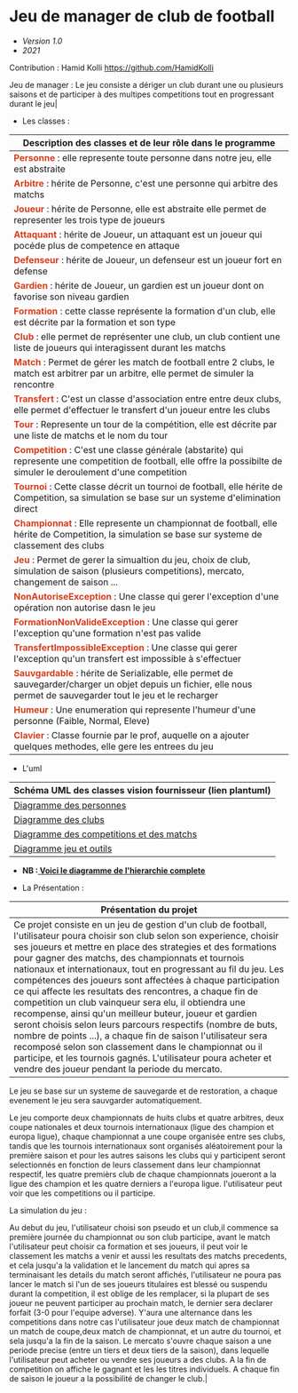 # Jeu de manager de club de football

- *Version 1.0*
- *2021*

Contribution : Hamid Kolli <https://github.com/HamidKolli>

Jeu de manager : Le jeu consiste a dériger un club durant une ou plusieurs saisons et de participer à des multipes competitions tout en progressant durant le jeu|

- Les classes :

| Description des classes et de leur rôle dans le programme |
|----------------------------------------------------------|
| <b style="color:#d93e1d;">Personne</b> : elle represente toute personne dans notre jeu, elle est abstraite |
| <b style="color:#d93e1d;">Arbitre</b> : hérite de Personne, c'est une personne qui arbitre des matchs |
| <b style="color:#d93e1d;">Joueur</b> : hérite de Personne, elle est abstraite elle permet de representer les trois type de joueurs |
| <b style="color:#d93e1d;">Attaquant</b> : hérite de Joueur, un attaquant est un joueur qui pocéde plus de competence en attaque |
| <b style="color:#d93e1d;">Defenseur</b> : hérite de Joueur, un defenseur est un joueur fort en defense |
| <b style="color:#d93e1d;">Gardien</b> : hérite de Joueur, un gardien est un joueur dont on favorise son niveau gardien |
| <b style="color:#d93e1d;">Formation</b> : cette classe représente la formation d'un club, elle est décrite par la formation et son type |
| <b style="color:#d93e1d;">Club</b> : elle permet de représenter une club, un club contient une liste de joueurs qui interagissent durant les matchs |
| <b style="color:#d93e1d;">Match</b> : Permet de gérer les match de football entre 2 clubs, le match est arbitrer par un arbitre, elle permet de simuler la rencontre|
| <b style="color:#d93e1d;">Transfert</b> : C'est un classe d'association entre entre deux clubs, elle permet d'effectuer le transfert d'un joueur entre les clubs
| <b style="color:#d93e1d;">Tour</b> : Represente un tour de la compétition, elle est décrite par une liste de matchs et le nom du tour |
| <b style="color:#d93e1d;">Competition</b> : C'est une classe générale (abstarite) qui represente une competition de football, elle offre la possibilte de simuler le deroulement d'une competition |
| <b style="color:#d93e1d;">Tournoi</b> : Cette classe décrit un tournoi de football, elle hérite de Competition, sa simulation se base sur un systeme d'elimination direct |
| <b style="color:#d93e1d;">Championnat</b> : Elle represente un championnat de football, elle hérite de Competition, la simulation se base sur systeme de classement des clubs |
| <b style="color:#d93e1d;">Jeu</b> : Permet de gerer la simualtion du jeu, choix de club, simulation de saison (plusieurs competitions), mercato, changement de saison ... |
| <b style="color:#d93e1d;">NonAutoriseException</b> : Une classe qui gerer l'exception d'une opération non autorise dasn le jeu |
| <b style="color:#d93e1d;">FormationNonValideException</b> : Une classe qui gerer l'exception qu'une formation n'est pas valide |
| <b style="color:#d93e1d;">TransfertImpossibleException</b> : Une classe qui gerer l'exception qu'un transfert est impossible à s'effectuer |
| <b style="color:#d93e1d;">Sauvgardable</b> : hérite de Serializable, elle permet de sauvegarder/charger un objet depuis un fichier, elle nous permet de sauvegarder tout le jeu et le recharger |
| <b style="color:#d93e1d;">Humeur</b> : Une enumeration qui represente l'humeur d'une personne (Faible, Normal, Eleve) |
| <b style="color:#d93e1d;">Clavier</b> : Classe fournie par le prof, auquelle on a ajouter quelques methodes, elle gere les entrees du jeu |

- L'uml

| Schéma UML des classes vision fournisseur (lien plantuml)|
|----------------------------------------------------------|
|<a href="http://www.plantuml.com/plantuml/png/rLLDJnin4Btlhx3W4aI2u5gr5K4DfLL3KSEXjshMEoH6k_RYZwWIod-l7SV9DElbGwg4Uajcni_lpRxnd1iBshgcBb2wXbsv1frcZyKnkmHHrkX_N2lTGEr_J6fS8XOZ9gHbKYmHNAmlHgEH3yS_W_tiaJyQOdEqroGy2F5AENz9IFq0MP74e-Tb1LybHhwY5tvL550Qgu5RncimXjsWDafAPA9fQsnGMiDcu9Ou1rr1k34ed5ajv9n9rUoOS0Wmg76jwNYBDDWL3qajXr1xn7pbKecAkRRo4Q9ZSyog-2F4kfA2X2tbWxC3faQfc-_O8hQuYCh6kXHM8yFV5cL5b3uMeyGBx-u41ovi4X4FTJLGlSFkwS2rzJ71oNUQRDC3aYVYIO6GDbnMQhm4Pz547Z17CzoblaYBUedI2YNDDvn3RGXmqijh9N6G-zPVbKEdCmqXBahyf-EVlsQtuzi9-y3EJa-BGtO5PZ65zdripP05DdFK7pVaBfmrprVTA25VKZS5onTcvaohPENyWSIBmeojXGU7-UGdl4DfI39EmcVGbK3fmxk-Zak3agEvgD4Ofp4bNODQHMDiUjVnHPxHy0b2mo9BA6CpGk8eJKq3skDht-n4XQkcHIk29-ZpiVqcq_K9ao-Fe72ld4KTQMOA8vDsdIPtqFeyi75jgqNp2cZAP-s1O06KbUizI_sIYZkDo43b6LUY4TAzkbwlhOFnFKvJjo9lmOqJne3adPBegpIqFbSgLID8XWyEQZFuNjuZjqoLzpI9nf8ROwynHiXJuh6r-NjtN7VDIY3o-NwVvx2fsVFODDy_9tlOT5OewbucDrhK3UjfekTJYCvQTnUHM7ZOBMJ7B-msNYE4DNMuUr6ZfwjgqFlcBO0lXgp7uISd9vl-60gR9BqUjKjEOwEM-2_uhTBsZGu1QTEwIKuFosQRVCltj3kST4_l3-PMMBmsfBh2Tid_KDW6loFhHQj_8Zduk_35gpsWeudBDLtzbasZwu8AUdA_OIpgsyVPXHQ4Fx-xQPlo5FBVELqPtw7d5qgV9yx3uclgFm00">Diagramme des personnes</a> |
|<a href="http://www.plantuml.com/plantuml/png/nLHXYnit4FtkNo7IBskw2xbBeH3Q42TdXmi-EvnzK2WboDgnJyUkj1cDWiEH_rvfvTNAUrjwXKA-t7dVctaQZMRUMqCSoTRLXEyC8HV4HCMDOH-r1OkJIVXQQAmvIQsOh9iAQb1as8RRht3WMF9T1UnnyZDxDEIYn7Sc5R7L-lPcjcI_ivT3PhrOp5URwuNZBeRSrJnoboct8PJguEdPtNBxUU75jzVhbOjxySkhLoycHPjEtngO55tqlYixi7_-nIff2AvW3yg0HNEEpuZu5yiL3V0RMKcmnm0oVsC9NdA6oByjNSHlruhW0FWcn6ybsOfBT9KKXRj4x5ush2kFHUV_hZPrKb-rB9cuvyhnpv5zViu_HpxHGd13m0LWIpsqaxBHI5nHpdfehWWTD9qK8Qq1h2r1adIHXb_wm9tM5N354DeJddL0dhwL4qclyJzr_00A4F2JTgp9_1d3mJm0tKAJ9PNahDJMRqRDZ-5KC0qNNhHB8Xr-UCKEu_kz5FU0MrUYmvFfOQBIAc3zeP7rU9XFe9WRod78ydpk1sGov2DClnRf6H_26dXeh94k8bY8YTtqwTyxHtbVsTqppIIqCQx-kxkh3_EjzuwNJvpbPlR7vu_hk_dTxSORoEKJ_dgLy1U_zgrKkfuKtL4xMxhwat4KzreQQKwtXwCyW19m2r-iDDsM-njblLf-BfQFPSRvucwW2J1qB0l_JaC-dVmKop2sQL3Muu7d3n6eDmn12Di00deue2OTqvLrUjgScF-WCRuzGy4fSv9T_RoT9CZQnnVkJzwrN-Yw0PB1Y8gH6ae_koL2bleKfZuL9mYI81D1J3ObAGaCRSPZYXzkjkvtvpoXgIshsfzHmJOb9vWJZmypqj9nvpQffK8mqxwo2ZXcesQLjiyPGsMozUu1136zUqZ91cnR52xXXfEu7wqi6ifArpk4qoNcHr7PyQk4JKlCCAJqZfDqQV3IxyCQ9-C1BNRC1elk0yBwUjbtxGRtMTmUl6a1deWGwU4OKifQAZkCSEYvyYShZU5A39n-QEmZIndTENm7RsqReuk21V0rgvA8detIh_k976T7Tgipy2roPVQ0n1vR0onw99iclXlwGISE1gQLi-W56nJ9rnKOYXRQe3o6D7_Bjw1AMrT_0m00">Diagramme des clubs</a>|
|<a href="http://www.plantuml.com/plantuml/png/xLNDRXit4BxlKn39HO6rHNDLMo6kegGDB5U8x5uBQdSiqU2IM_uODWozUpbBqQHOQjlwqaiEjgZvds--6NtGXYfZErurd6fDLjGqUyAwdaC7mcYoeVO1TbIrTCk1F5SrsHZ5n8uew1LePqCDa-9dQ_HP7GUjhOAp1XkhUn2jHGCc316osoh0a0jkjnzbnnh6eQXSFXfG3AogwhgkBdpz4zIG9l6TaY2A7bDogRRCA23KVxvp_W-IjUHUMb2JhPGSg20TXhosV1gARsJNWs5OkNC9qXsOJICLJ1APaVw1Cb-1i_gTCl6d1QjEf6cdkIBMZ9fGDYgFpybf7LzFq4Kb8eUQwoAoPosonCyQ8pQ7m1Bn04exfFpN0ISq2y21Dckgd0FhCSMXydPlthyXigv36xC0VwR6zBDqYESD8WcEBBwHLesHE825P3eI1rqcKOhaKFJfYcdpuv1sJhXxm_3MhsHA7XBnlefHJp6EnbZQFAATAupxhwT9HqK2PWJHbhiyaz5nONX4sezxbW9GLNIhZQAD8HxnHUnq5FZONoijoZukFrtUNjtyyNMv-6srNbvlbkGdylxxqn5T16i50wH2Gs0iPMBvsEFuHGFLMtyYR0TAOlbE4DhhGs-9h8LxUdbtnvezWET1saXAXxyNC2taJrbpfFSyq5kdIkJkaL7u70ZrHU9HmF6iW77ktauILk-pmz2bIBL7qQJiwpPuy0rCfRvDDSplrZ2NcxvOF8Tf7X9Q8twPDkNA9oPOhaONB08_5-wF2fEPX3CJCVjCTm8WdkpCFcBcUnoMnZzrEglChNniypvjtr83WVMq42YVMLXPFxQH_I5EayAnLj102yAS7DiNegAqH9vuu_N83fS8xNSutSjmE37VZ9YqgDIkU9nrUbg5P0GU3OZsPF5nluF-zRjJMe_HlNfNrVdLJ4vi8uKsoZ85wQLzTQgBqeAKjkBSAlmh_lyNqfUPFahlSKwNVpuELPXyHgFONx28lyu9he4_YptjUbU8eEOCXzwINwZUhsW_L3Sblme3Et0O83fwBHs2-eTmhMEq_ubnES6-80O0toZsJnHBDxN_RYcCUie6FYT6CL3HfSmBZBs8rCY2Et2yIJgTx9Gka9dGWJ2niOO3LMTseGuGhwNsA2NG7ggKud5HU9A_-k1uRpl-5m00">Diagramme des competitions et des matchs</a>|
|<a href="http://www.plantuml.com/plantuml/png/XLDDJyCu4BttLrWz5Ir5siiUq7uGe4YWKh7RmhMQ9DDsa6D7CtQtRCL_NxkrqgG4SKhyvisRySppZJXWvoizA3I8g3iDMq9M-y5OxKFCKV6fRlrgXOpbFmXbY95HVoY3_vxXemWzcjgxkME4Ag7p3t5ONP6vk1YCn-EWcsgCBWQ_d6gGSKg0X7XYN8m64J9hLQ58XrXQdsjCtFl3uLlk4K_SAQrDBxMflqPtjx6qQvDWZPU7O0MxJiBMKgaARGN3HJu7Wy11Na61QWv-YslW4cAZk7DeIb5pP09D_nt0_HSbWMtJt8eqpg32opCfcx-ZQpTn5YysmEilAfs4t5gDO49N9Aw76Yu2kJY6mgda25lLwCYHDSaZJ-WLLRN62esJinxsFVD_U9nEbhFiURAypnRPyZQRJuA3Xk_ehyfy-5t2F7jhQ88yFD_Mtw_PRF7wl7oQl0RQRst3nWu37A0aM0lwqhve-40EQ4p7NOrCQ0fC03baYDUS0uaroQn1gclK04IZ7F5kpRG0xWam9iEd1GIgZQQyqpwFzFQOrRlro2r0HXapV4n9tEz_DOPg4VvKHOiTv98xDs12Em-MAuYHjEus-GKuD4arDaaLSW7ETfhLO8hKVqiuhlyugmuPvV2AXEG0fuSrQSPzaX5qBwt5Z7gMrN1zNOB3baftXz6vST33NuVAZiSgpbLTgo9yKZCnV0njeAh96WCk44w74sDXFHjBryeTVteYXVKr9ZoLEz1bYX8Ffr36EJd69fhE3Q6zn-lEQXWBBD4u7AI7DxCcyyuoIHX4WNLaDNPeaFW4-wZD-lcmip2n9Dlu8oIzWQRo9_MUZ1-BB1YCh93TOrLR4ShrZrM-J-ahSnCKVAN_1m00">Diagramme jeu et outils</a>|

- **NB :<a href="http://www.plantuml.com/plantuml/png/VPDBRzim3CVl-XH2xptiwbEBj7iCwr2WnUwCmpG4zF18QWZswHVBDkkviGzn9Ft-ueF--quKM4iC3lQY3AtwDe28VqQMd19wYbt0Y4d5lq3vWs_01zW7TAQu-NJZy-sj_reY5cxygVul0txF1GjxF2kcmoo-6_0zxqaPF_09gyBl0abDCCGRyGCUCOd5N-8lm0V2j8GEKubZsSvHKkGZjFX_dtRf1PaWqD_Q_1ZuS-O8IZcjZyaaTKP3viQ_3HMjq42YQ2tBbiewtrGzKI0ivot9Asa9G6ozxKBPhxTLwOSWmqRUgILi_75QRbDBWrR9AqEI8x9E1q-WxMcrDkygDr-Ercey38i5xgjfV7jvFkH8BOLrmUDPaGaBMsMvyFgCUbeZr7ZZYEfQtFBpsENOeTAsbsOYgwvFqdYzF9yPMpnWqhdkwWHaNd_AP1wVNtGJ_9XfT_b1KbFOb8OM-wKuyz49OaSv9T1hUToSMngp4oVpmMYrdpdT5yrCWe_d5hi-Y0Msa-K7Uhdr2m8TjkxufT--nIwBq3vitRBgiAo_kHxE_UG7G-rEcOIannNDPd4Hl6zCCRsnnkkmk4BQN3givvQkokK7Ih-PaFd2wBWNTuVfK6Bu1m00"> Voici le diagramme de l'hierarchie complete</a>**

- La Présentation :

| Présentation du projet |
|----------------------------------------------------------|
| Ce projet consiste en un jeu de gestion d'un club de football, l'utilisateur poura choisir son club selon son experience, choisir ses joueurs et mettre en place des strategies et des formations pour gagner des matchs, des championnats et tournois nationaux et internationaux, tout en progressant au fil du jeu. Les compétences des joueurs sont affectées à chaque participation ce qui affecte les resultats des rencontres, a chaque fin de competition un club vainqueur sera elu, il obtiendra une recompense, ainsi qu'un meilleur buteur, joueur et gardien seront choisis selon leurs parcours respectifs (nombre de buts, nombre de points ...), a chaque fin de saison l'utilisateur sera recomposé selon son classement dans le championnat ou il participe, et les tournois gagnés. L'utilisateur poura acheter et vendre des joueur pendant la periode du mercato.

 Le jeu se base sur un systeme de sauvegarde et de restoration, a chaque evenement le jeu sera sauvgarder automatiquement.

 Le jeu comporte deux championnats de huits clubs et quatre arbitres, deux coupe nationales et deux tournois internationaux (ligue des champion et europa ligue), chaque championnat a une coupe organisée entre ses clubs, tandis que les tournois internationaux sont organisés aléatoirement pour la première saison et pour les autres saisons les clubs qui y participent seront selectionnés en fonction de leurs classement dans leur championnat respectif, les quatre premièrs club de chaque championnats joueront a la ligue des champion et les quatre derniers a l'europa ligue. l'utilisateur peut voir que les competitions ou il participe.  

 La simulation du jeu :

 Au debut du jeu, l'utilisateur choisi son pseudo et un club,il commence sa première journée du championnat ou son club participe, avant le match l'utilisateur peut choisir ca formation et ses joueurs, il peut voir le classement les matchs a venir et aussi les resultats des matchs precedents, et cela jusqu'a la validation et le lancement du match qui apres sa terminaisant les details du match seront affichés, l'utilisateur ne poura pas lancer le match si l'un de ses joueurs titulaires est blessé ou suspendu durant la competition, il est oblige de les remplacer, si la plupart de ses joueur ne peuvent participer au prochain match, le dernier sera declarer forfait (3-0 pour l'equipe adverse). Y'aura une alternance dans les competitions dans notre cas l'utilisateur joue deux match de championnat un match de coupe,deux match de championnat, et un autre du tournoi, et sela jusqu'a la fin de la saison. Le mercato s'ouvre chaque saison a une periode precise (entre un tiers et deux tiers de la saison), dans lequelle l'utilisateur peut acheter ou vendre ses joueurs a des clubs. A la fin de competition on affiche le gagnant et les les titres individuels. A chaque fin de saison le joueur a la possibilité de changer le club.|